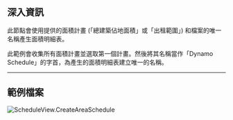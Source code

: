 ## 深入資訊
此節點會使用提供的面積計畫 (「總建築佔地面積」或「出租範圍」) 和檔案的唯一名稱產生面積明細表。

此範例會收集所有面積計畫並選取第一個計畫。然後將其名稱當作「Dynamo Schedule」的字首，為產生的面積明細表建立唯一的名稱。
___
## 範例檔案

![ScheduleView.CreateAreaSchedule](./Revit.Elements.Views.ScheduleView.CreateAreaSchedule_img.jpg)

